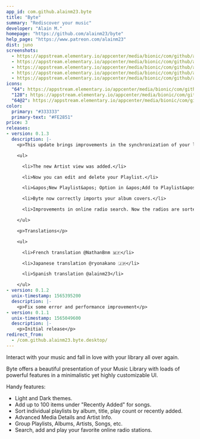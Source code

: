 ```yaml
---
app_id: com.github.alainm23.byte
title: "Byte"
summary: "Rediscover your music"
developer: "Alain M."
homepage: "https://github.com/alainm23/byte"
help_page: "https://www.patreon.com/alainm23"
dist: juno
screenshots:
  - https://appstream.elementary.io/appcenter/media/bionic/com/github/alainm23.byte/05664FC38E43465F1CF5704C001A7692/screenshots/image-1_orig.png
  - https://appstream.elementary.io/appcenter/media/bionic/com/github/alainm23.byte/05664FC38E43465F1CF5704C001A7692/screenshots/image-2_orig.png
  - https://appstream.elementary.io/appcenter/media/bionic/com/github/alainm23.byte/05664FC38E43465F1CF5704C001A7692/screenshots/image-3_orig.png
  - https://appstream.elementary.io/appcenter/media/bionic/com/github/alainm23.byte/05664FC38E43465F1CF5704C001A7692/screenshots/image-4_orig.png
  - https://appstream.elementary.io/appcenter/media/bionic/com/github/alainm23.byte/05664FC38E43465F1CF5704C001A7692/screenshots/image-5_orig.png
icons:
  "64": https://appstream.elementary.io/appcenter/media/bionic/com/github/alainm23.byte/05664FC38E43465F1CF5704C001A7692/icons/64x64/com.github.alainm23.byte_com.github.alainm23.byte.png
  "128": https://appstream.elementary.io/appcenter/media/bionic/com/github/alainm23.byte/05664FC38E43465F1CF5704C001A7692/icons/128x128/com.github.alainm23.byte_com.github.alainm23.byte.png
  "64@2": https://appstream.elementary.io/appcenter/media/bionic/com/github/alainm23.byte/05664FC38E43465F1CF5704C001A7692/icons/64x64@2/com.github.alainm23.byte_com.github.alainm23.byte.png
color:
  primary: "#333333"
  primary-text: "#FE2851"
price: 3
releases:
- version: 0.1.3
  description: |-
    <p>This update brings improvements in the synchronization of your library as well as some new features</p>

    <ul>

      <li>The new Artist view was added.</li>

      <li>Now you can edit and delete your Playlist.</li>

      <li>&apos;New Playlist&apos; Option in &apos;Add to Playlist&apos; Popover.</li>

      <li>Byte now correctly imports your album covers.</li>

      <li>Improvements in online radio search. Now the radios are sorted by the number of positive votes.</li>

    </ul>

    <p>Translations</p>

    <ul>

      <li>French translation @NathanBnm 🇲🇫️</li>

      <li>Japanese translation @ryonakano 🇯🇵️</li>

      <li>Spanish translation @alainm23</li>

    </ul>
- version: 0.1.2
  unix-timestamp: 1565395200
  description: |-
    <p>Fix some error and performance improvement</p>
- version: 0.1.1
  unix-timestamp: 1565049600
  description: |-
    <p>Initial release</p>
redirect_from:
  - /com.github.alainm23.byte.desktop/
---
```


<p>Interact with your music and fall in love with your library all over again.</p>
<p>Byte offers a beautiful presentation of your Music Library with loads of powerful features in a minimalistic yet highly customizable UI.</p>
<p>Handy features:</p>
<ul>
  <li>Light and Dark themes.</li>
  <li>Add up to 100 items under &quot;Recently Added&quot; for songs.</li>
  <li>Sort individual playlists by album, title, play count or recently added.</li>
  <li>Advanced Media Details and Artist Info.</li>
  <li>Group Playlists, Albums, Artists, Songs, etc.</li>
  <li>Search, add and play your favorite online radio stations.</li>
</ul>